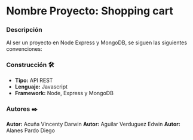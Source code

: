 # Nombre Proyecto: Shopping cart

### Descripción


Al ser un proyecto en Node Express y MongoDB, se siguen las siguientes convenciones:

### Construcción 🛠️
* **Tipo:** API REST
* **Lenguaje:** Javascript
* **Framework:** Node, Express y MongoDB

### Autores ✒️

**Autor:** Acuña Vincenty Darwin
**Autor:** Aguilar Verduguez Edwin
**Autor:** Alanes Pardo Diego

